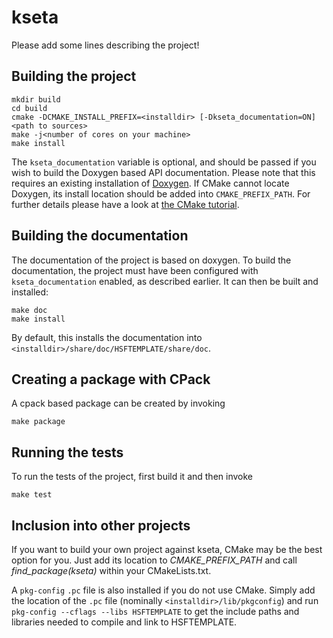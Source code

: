 # kseta

Please add some lines describing the project!

## Building the project

    mkdir build
    cd build
    cmake -DCMAKE_INSTALL_PREFIX=<installdir> [-Dkseta_documentation=ON] <path to sources>
    make -j<number of cores on your machine>
    make install

The `kseta_documentation` variable is optional, and should be passed if you wish to
build the Doxygen based API documentation. Please note that this requires an existing
installation of [Doxygen](http://www.doxygen.org/index.html). If CMake cannot locate
Doxygen, its install location should be added into `CMAKE_PREFIX_PATH`.
For further details please have a look at [the CMake tutorial](http://www.cmake.org/cmake-tutorial/).

## Building the documentation

The documentation of the project is based on doxygen. To build the documentation,
the project must have been configured with `kseta_documentation` enabled, as
described earlier. It can then be built and installed:

    make doc
    make install

By default, this installs the documentation into `<installdir>/share/doc/HSFTEMPLATE/share/doc`.

## Creating a package with CPack

A cpack based package can be created by invoking

    make package

## Running the tests

To run the tests of the project, first build it and then invoke

    make test

## Inclusion into other projects

If you want to build your own project against kseta, CMake may be the best option for you. Just add its location to _CMAKE_PREFIX_PATH_ and call _find_package(kseta)_ within your CMakeLists.txt.

A `pkg-config` `.pc` file is also installed if you do not use CMake.
Simply add the location of the `.pc` file (nominally `<installdir>/lib/pkgconfig`) and run `pkg-config --cflags --libs HSFTEMPLATE` to get the
include paths and libraries needed to compile and link to HSFTEMPLATE.
